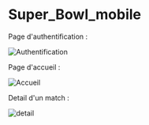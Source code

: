 # Super_Bowl_mobile
Page d'authentification :

![Authentification](https://github.com/amalMars/Super_Bowl_mobile/assets/62800298/28bf4707-1c07-47ba-b10c-8fbadd948e0c)


Page d'accueil :

![Accueil](https://github.com/amalMars/Super_Bowl_mobile/assets/62800298/dbc2f57c-69e0-4668-8996-9e6b76314a84)

Detail d'un match :

![detail](https://github.com/amalMars/Super_Bowl_mobile/assets/62800298/c22a64e9-41f4-4c04-b0e5-1f82f5f3faa0)


